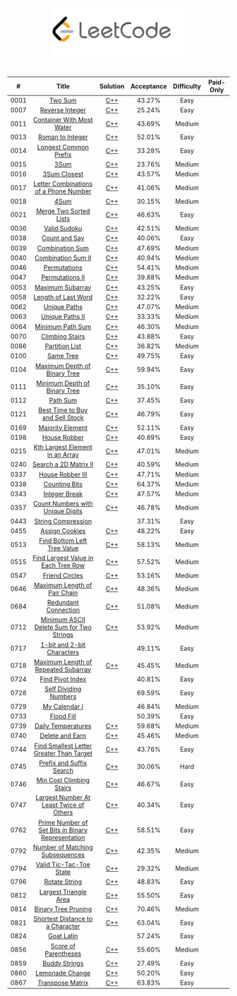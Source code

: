 <p align="center"><img width="300" src="https://raw.githubusercontent.com/ZhaoxiZhang/LeetCodeCrawler/master/pictures/site-logo.png"></p>

<p align="center">
    <img src="https://img.shields.io/badge/68/1028-Solved/Total-blue.svg" alt="">
    <img src="https://img.shields.io/badge/Easy-33-green.svg" alt="">
    <img src="https://img.shields.io/badge/Medium-34-orange.svg" alt="">
    <img src="https://img.shields.io/badge/Hard-1-red.svg" alt="">
</p>

| # | Title | Solution | Acceptance | Difficulty | Paid-Only
|:--:|:-----:|:---------:|:----:|:----:|:----:|
| 0001 | [Two Sum](solutions/0001.two-sum/two-sum.md) | [C++](solutions/0001.two-sum/two-sum.cpp)  | 43.27% | Easy |   |
| 0007 | [Reverse Integer](solutions/0007.reverse-integer/reverse-integer.md) | [C++](solutions/0007.reverse-integer/reverse-integer.cpp)  | 25.24% | Easy |   |
| 0011 | [Container With Most Water](solutions/0011.container-with-most-water/container-with-most-water.md) | [C++](solutions/0011.container-with-most-water/container-with-most-water.cpp)  | 43.69% | Medium |   |
| 0013 | [Roman to Integer](solutions/0013.roman-to-integer/roman-to-integer.md) | [C++](solutions/0013.roman-to-integer/roman-to-integer.cpp)  | 52.01% | Easy |   |
| 0014 | [Longest Common Prefix](solutions/0014.longest-common-prefix/longest-common-prefix.md) | [C++](solutions/0014.longest-common-prefix/longest-common-prefix.cpp)  | 33.28% | Easy |   |
| 0015 | [3Sum](solutions/0015.3sum/3sum.md) | [C++](solutions/0015.3sum/3sum.cpp)  | 23.76% | Medium |   |
| 0016 | [3Sum Closest](solutions/0016.3sum-closest/3sum-closest.md) | [C++](solutions/0016.3sum-closest/3sum-closest.cpp)  | 43.57% | Medium |   |
| 0017 | [Letter Combinations of a Phone Number](solutions/0017.letter-combinations-of-a-phone-number/letter-combinations-of-a-phone-number.md) | [C++](solutions/0017.letter-combinations-of-a-phone-number/letter-combinations-of-a-phone-number.cpp)  | 41.06% | Medium |   |
| 0018 | [4Sum](solutions/0018.4sum/4sum.md) | [C++](solutions/0018.4sum/4sum.cpp)  | 30.15% | Medium |   |
| 0021 | [Merge Two Sorted Lists](solutions/0021.merge-two-sorted-lists/merge-two-sorted-lists.md) | [C++](solutions/0021.merge-two-sorted-lists/merge-two-sorted-lists.cpp)  | 46.63% | Easy |   |
| 0036 | [Valid Sudoku](solutions/0036.valid-sudoku/valid-sudoku.md) | [C++](solutions/0036.valid-sudoku/valid-sudoku.cpp)  | 42.51% | Medium |   |
| 0038 | [Count and Say](solutions/0038.count-and-say/count-and-say.md) | [C++](solutions/0038.count-and-say/count-and-say.cpp)  | 40.06% | Easy |   |
| 0039 | [Combination Sum](solutions/0039.combination-sum/combination-sum.md) | [C++](solutions/0039.combination-sum/combination-sum.cpp)  | 47.69% | Medium |   |
| 0040 | [Combination Sum II](solutions/0040.combination-sum-ii/combination-sum-ii.md) | [C++](solutions/0040.combination-sum-ii/combination-sum-ii.cpp)  | 40.94% | Medium |   |
| 0046 | [Permutations](solutions/0046.permutations/permutations.md) | [C++](solutions/0046.permutations/permutations.cpp)  | 54.41% | Medium |   |
| 0047 | [Permutations II](solutions/0047.permutations-ii/permutations-ii.md) | [C++](solutions/0047.permutations-ii/permutations-ii.cpp)  | 39.88% | Medium |   |
| 0053 | [Maximum Subarray](solutions/0053.maximum-subarray/maximum-subarray.md) | [C++](solutions/0053.maximum-subarray/maximum-subarray.cpp)  | 43.25% | Easy |   |
| 0058 | [Length of Last Word](solutions/0058.length-of-last-word/length-of-last-word.md) | [C++](solutions/0058.length-of-last-word/length-of-last-word.cpp)  | 32.22% | Easy |   |
| 0062 | [Unique Paths](solutions/0062.unique-paths/unique-paths.md) | [C++](solutions/0062.unique-paths/unique-paths.cpp)  | 47.07% | Medium |   |
| 0063 | [Unique Paths II](solutions/0063.unique-paths-ii/unique-paths-ii.md) | [C++](solutions/0063.unique-paths-ii/unique-paths-ii.cpp)  | 33.33% | Medium |   |
| 0064 | [Minimum Path Sum](solutions/0064.minimum-path-sum/minimum-path-sum.md) | [C++](solutions/0064.minimum-path-sum/minimum-path-sum.cpp)  | 46.30% | Medium |   |
| 0070 | [Climbing Stairs](solutions/0070.climbing-stairs/climbing-stairs.md) | [C++](solutions/0070.climbing-stairs/climbing-stairs.cpp)  | 43.88% | Easy |   |
| 0086 | [Partition List](solutions/0086.partition-list/partition-list.md) | [C++](solutions/0086.partition-list/partition-list.cpp)  | 36.82% | Medium |   |
| 0100 | [Same Tree](solutions/0100.same-tree/same-tree.md) | [C++](solutions/0100.same-tree/same-tree.cpp)  | 49.75% | Easy |   |
| 0104 | [Maximum Depth of Binary Tree](solutions/0104.maximum-depth-of-binary-tree/maximum-depth-of-binary-tree.md) | [C++](solutions/0104.maximum-depth-of-binary-tree/maximum-depth-of-binary-tree.cpp)  | 59.94% | Easy |   |
| 0111 | [Minimum Depth of Binary Tree](solutions/0111.minimum-depth-of-binary-tree/minimum-depth-of-binary-tree.md) | [C++](solutions/0111.minimum-depth-of-binary-tree/minimum-depth-of-binary-tree.cpp)  | 35.10% | Easy |   |
| 0112 | [Path Sum](solutions/0112.path-sum/path-sum.md) | [C++](solutions/0112.path-sum/path-sum.cpp)  | 37.45% | Easy |   |
| 0121 | [Best Time to Buy and Sell Stock](solutions/0121.best-time-to-buy-and-sell-stock/best-time-to-buy-and-sell-stock.md) | [C++](solutions/0121.best-time-to-buy-and-sell-stock/best-time-to-buy-and-sell-stock.cpp)  | 46.79% | Easy |   |
| 0169 | [Majority Element](solutions/0169.majority-element/majority-element.md) | [C++](solutions/0169.majority-element/majority-element.cpp)  | 52.11% | Easy |   |
| 0198 | [House Robber](solutions/0198.house-robber/house-robber.md) | [C++](solutions/0198.house-robber/house-robber.cpp)  | 40.89% | Easy |   |
| 0215 | [Kth Largest Element in an Array](solutions/0215.kth-largest-element-in-an-array/kth-largest-element-in-an-array.md) | [C++](solutions/0215.kth-largest-element-in-an-array/kth-largest-element-in-an-array.cpp)  | 47.01% | Medium |   |
| 0240 | [Search a 2D Matrix II](solutions/0240.search-a-2d-matrix-ii/search-a-2d-matrix-ii.md) | [C++](solutions/0240.search-a-2d-matrix-ii/search-a-2d-matrix-ii.cpp)  | 40.59% | Medium |   |
| 0337 | [House Robber III](solutions/0337.house-robber-iii/house-robber-iii.md) | [C++](solutions/0337.house-robber-iii/house-robber-iii.cpp)  | 47.71% | Medium |   |
| 0338 | [Counting Bits](solutions/0338.counting-bits/counting-bits.md) | [C++](solutions/0338.counting-bits/counting-bits.cpp)  | 64.37% | Medium |   |
| 0343 | [Integer Break](solutions/0343.integer-break/integer-break.md) | [C++](solutions/0343.integer-break/integer-break.cpp)  | 47.57% | Medium |   |
| 0357 | [Count Numbers with Unique Digits](solutions/0357.count-numbers-with-unique-digits/count-numbers-with-unique-digits.md) | [C++](solutions/0357.count-numbers-with-unique-digits/count-numbers-with-unique-digits.cpp)  | 46.78% | Medium |   |
| 0443 | [String Compression](solutions/0443.string-compression/string-compression.md) |  | 37.31% | Easy |   |
| 0455 | [Assign Cookies](solutions/0455.assign-cookies/assign-cookies.md) | [C++](solutions/0455.assign-cookies/assign-cookies.cpp)  | 48.22% | Easy |   |
| 0513 | [Find Bottom Left Tree Value](solutions/0513.find-bottom-left-tree-value/find-bottom-left-tree-value.md) | [C++](solutions/0513.find-bottom-left-tree-value/find-bottom-left-tree-value.cpp)  | 58.13% | Medium |   |
| 0515 | [Find Largest Value in Each Tree Row](solutions/0515.find-largest-value-in-each-tree-row/find-largest-value-in-each-tree-row.md) | [C++](solutions/0515.find-largest-value-in-each-tree-row/find-largest-value-in-each-tree-row.cpp)  | 57.52% | Medium |   |
| 0547 | [Friend Circles](solutions/0547.friend-circles/friend-circles.md) | [C++](solutions/0547.friend-circles/friend-circles.cpp)  | 53.16% | Medium |   |
| 0646 | [Maximum Length of Pair Chain](solutions/0646.maximum-length-of-pair-chain/maximum-length-of-pair-chain.md) | [C++](solutions/0646.maximum-length-of-pair-chain/maximum-length-of-pair-chain.cpp)  | 48.36% | Medium |   |
| 0684 | [Redundant Connection](solutions/0684.redundant-connection/redundant-connection.md) | [C++](solutions/0684.redundant-connection/redundant-connection.cpp)  | 51.08% | Medium |   |
| 0712 | [Minimum ASCII Delete Sum for Two Strings](solutions/0712.minimum-ascii-delete-sum-for-two-strings/minimum-ascii-delete-sum-for-two-strings.md) | [C++](solutions/0712.minimum-ascii-delete-sum-for-two-strings/minimum-ascii-delete-sum-for-two-strings.cpp)  | 53.92% | Medium |   |
| 0717 | [1-bit and 2-bit Characters](solutions/0717.1-bit-and-2-bit-characters/1-bit-and-2-bit-characters.md) |  | 49.11% | Easy |   |
| 0718 | [Maximum Length of Repeated Subarray](solutions/0718.maximum-length-of-repeated-subarray/maximum-length-of-repeated-subarray.md) | [C++](solutions/0718.maximum-length-of-repeated-subarray/maximum-length-of-repeated-subarray.cpp)  | 45.45% | Medium |   |
| 0724 | [Find Pivot Index](solutions/0724.find-pivot-index/find-pivot-index.md) |  | 40.81% | Easy |   |
| 0728 | [Self Dividing Numbers](solutions/0728.self-dividing-numbers/self-dividing-numbers.md) |  | 69.59% | Easy |   |
| 0729 | [My Calendar I](solutions/0729.my-calendar-i/my-calendar-i.md) |  | 46.84% | Medium |   |
| 0733 | [Flood Fill](solutions/0733.flood-fill/flood-fill.md) |  | 50.39% | Easy |   |
| 0739 | [Daily Temperatures](solutions/0739.daily-temperatures/daily-temperatures.md) | [C++](solutions/0739.daily-temperatures/daily-temperatures.cpp)  | 59.68% | Medium |   |
| 0740 | [Delete and Earn](solutions/0740.delete-and-earn/delete-and-earn.md) | [C++](solutions/0740.delete-and-earn/delete-and-earn.cpp)  | 45.46% | Medium |   |
| 0744 | [Find Smallest Letter Greater Than Target](solutions/0744.find-smallest-letter-greater-than-target/find-smallest-letter-greater-than-target.md) | [C++](solutions/0744.find-smallest-letter-greater-than-target/find-smallest-letter-greater-than-target.cpp)  | 43.76% | Easy |   |
| 0745 | [Prefix and Suffix Search](solutions/0745.prefix-and-suffix-search/prefix-and-suffix-search.md) | [C++](solutions/0745.prefix-and-suffix-search/prefix-and-suffix-search.cpp)  | 30.06% | Hard |   |
| 0746 | [Min Cost Climbing Stairs](solutions/0746.min-cost-climbing-stairs/min-cost-climbing-stairs.md) | [C++](solutions/0746.min-cost-climbing-stairs/min-cost-climbing-stairs.cpp)  | 46.67% | Easy |   |
| 0747 | [Largest Number At Least Twice of Others](solutions/0747.largest-number-at-least-twice-of-others/largest-number-at-least-twice-of-others.md) | [C++](solutions/0747.largest-number-at-least-twice-of-others/largest-number-at-least-twice-of-others.cpp)  | 40.34% | Easy |   |
| 0762 | [Prime Number of Set Bits in Binary Representation](solutions/0762.prime-number-of-set-bits-in-binary-representation/prime-number-of-set-bits-in-binary-representation.md) | [C++](solutions/0762.prime-number-of-set-bits-in-binary-representation/prime-number-of-set-bits-in-binary-representation.cpp)  | 58.51% | Easy |   |
| 0792 | [Number of Matching Subsequences](solutions/0792.number-of-matching-subsequences/number-of-matching-subsequences.md) | [C++](solutions/0792.number-of-matching-subsequences/number-of-matching-subsequences.cpp)  | 42.35% | Medium |   |
| 0794 | [Valid Tic-Tac-Toe State](solutions/0794.valid-tic-tac-toe-state/valid-tic-tac-toe-state.md) | [C++](solutions/0794.valid-tic-tac-toe-state/valid-tic-tac-toe-state.cpp)  | 29.32% | Medium |   |
| 0796 | [Rotate String](solutions/0796.rotate-string/rotate-string.md) | [C++](solutions/0796.rotate-string/rotate-string.cpp)  | 48.83% | Easy |   |
| 0812 | [Largest Triangle Area](solutions/0812.largest-triangle-area/largest-triangle-area.md) | [C++](solutions/0812.largest-triangle-area/largest-triangle-area.cpp)  | 55.50% | Easy |   |
| 0814 | [Binary Tree Pruning](solutions/0814.binary-tree-pruning/binary-tree-pruning.md) | [C++](solutions/0814.binary-tree-pruning/binary-tree-pruning.cpp)  | 70.46% | Medium |   |
| 0821 | [Shortest Distance to a Character](solutions/0821.shortest-distance-to-a-character/shortest-distance-to-a-character.md) | [C++](solutions/0821.shortest-distance-to-a-character/shortest-distance-to-a-character.cpp)  | 63.04% | Easy |   |
| 0824 | [Goat Latin](solutions/0824.goat-latin/goat-latin.md) |  | 57.24% | Easy |   |
| 0856 | [Score of Parentheses](solutions/0856.score-of-parentheses/score-of-parentheses.md) | [C++](solutions/0856.score-of-parentheses/score-of-parentheses.cpp)  | 55.60% | Medium |   |
| 0859 | [Buddy Strings](solutions/0859.buddy-strings/buddy-strings.md) | [C++](solutions/0859.buddy-strings/buddy-strings.cpp)  | 27.49% | Easy |   |
| 0860 | [Lemonade Change](solutions/0860.lemonade-change/lemonade-change.md) | [C++](solutions/0860.lemonade-change/lemonade-change.cpp)  | 50.20% | Easy |   |
| 0867 | [Transpose Matrix](solutions/0867.transpose-matrix/transpose-matrix.md) | [C++](solutions/0867.transpose-matrix/transpose-matrix.cpp)  | 63.83% | Easy |   |
